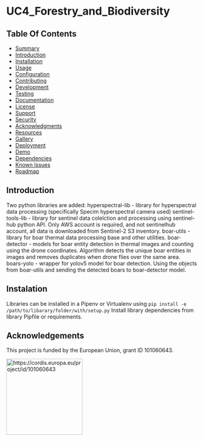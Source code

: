 # UC4_Forestry_and_Biodiversity
## Table Of Contents
- [Summary](#summary)
- [Introduction](#introduction)
- [Installation](#installation)
- [Usage](#usage)
- [Configuration](#configuration)
- [Contributing](#contributing)
- [Development](#development)
- [Testing](#testing)
- [Documentation](#documentation)
- [License](#license)
- [Support](#support)
- [Security](#security)
- [Acknowledgments](#acknowledgments)
- [Resources](#resources)
- [Gallery](#gallery)
- [Deployment](#deployment)
- [Demo](#demo)
- [Dependencies](#dependencies)
- [Known Issues](#known-issues)
- [Roadmap](#roadmap)


## Introduction
Two python libraries are added:
hyperspectral-lib - library for hyperspectral data processing (specifically Specim hyperspectral camera used)
sentinel-tools-lib - library for sentinel data colelction and processing using sentinel-hub python API. Only AWS account is required, and not sentinelhub account, all data is downloaded from Sentinel-2 S3 inventory.
boar-utils  - library for boar thermal data processing base and other utilities. 
boar-detector - models for boar entity detection in thermal images and counting using the drone coordinates. Algorithm detects the unique boar entities in images and removes duplicates when drone flies over the same area.
boars-yolo  -  wrapper for yolov5 model for boar detection. Using the objects from boar-utils and sending the detected boars to boar-detector model.

## Instalation
Libraries can be installed in a Pipenv or Virtualenv using `pip install -e /path/to/libarary/folder/with/setup.py`
Install library dependencies from library Pipfile or requirements. 


## Acknowledgements
This project is funded by the European Union, grant ID 101060643.

<img src="https://rea.ec.europa.eu/sites/default/files/styles/oe_theme_medium_no_crop/public/2021-04/EN-Funded%20by%20the%20EU-POS.jpg" alt="https://cordis.europa.eu/project/id/101060643" width="200"/>
